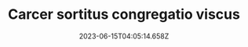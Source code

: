 ---
title: "Carcer sortitus congregatio viscus"
date: 2023-06-15T04:05:14.658Z
permalink: "/carcer-sortitus-congregatio-viscus/"
---